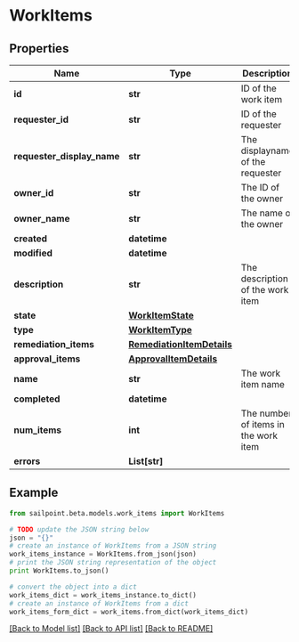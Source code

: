# WorkItems


## Properties
Name | Type | Description | Notes
------------ | ------------- | ------------- | -------------
**id** | **str** | ID of the work item | [optional] 
**requester_id** | **str** | ID of the requester | [optional] 
**requester_display_name** | **str** | The displayname of the requester | [optional] 
**owner_id** | **str** | The ID of the owner | [optional] 
**owner_name** | **str** | The name of the owner | [optional] 
**created** | **datetime** |  | [optional] 
**modified** | **datetime** |  | [optional] 
**description** | **str** | The description of the work item | [optional] 
**state** | [**WorkItemState**](WorkItemState.md) |  | [optional] 
**type** | [**WorkItemType**](WorkItemType.md) |  | [optional] 
**remediation_items** | [**RemediationItemDetails**](RemediationItemDetails.md) |  | [optional] 
**approval_items** | [**ApprovalItemDetails**](ApprovalItemDetails.md) |  | [optional] 
**name** | **str** | The work item name | [optional] 
**completed** | **datetime** |  | [optional] 
**num_items** | **int** | The number of items in the work item | [optional] 
**errors** | **List[str]** |  | [optional] 

## Example

```python
from sailpoint.beta.models.work_items import WorkItems

# TODO update the JSON string below
json = "{}"
# create an instance of WorkItems from a JSON string
work_items_instance = WorkItems.from_json(json)
# print the JSON string representation of the object
print WorkItems.to_json()

# convert the object into a dict
work_items_dict = work_items_instance.to_dict()
# create an instance of WorkItems from a dict
work_items_form_dict = work_items.from_dict(work_items_dict)
```
[[Back to Model list]](../README.md#documentation-for-models) [[Back to API list]](../README.md#documentation-for-api-endpoints) [[Back to README]](../README.md)


